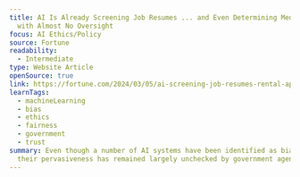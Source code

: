 ```yaml
---
title: AI Is Already Screening Job Resumes ... and Even Determining Medical Care
  with Almost No Oversight
focus: AI Ethics/Policy
source: Fortune
readability:
  - Intermediate
type: Website Article
openSource: true
link: https://fortune.com/2024/03/05/ai-screening-job-resumes-rental-apartment-applications-determining-medical-care-almost-no-oversight/
learnTags:
  - machineLearning
  - bias
  - ethics
  - fairness
  - government
  - trust
summary: Even though a number of AI systems have been identified as biased,
  their pervasiveness has remained largely unchecked by government agencies.
---
```

